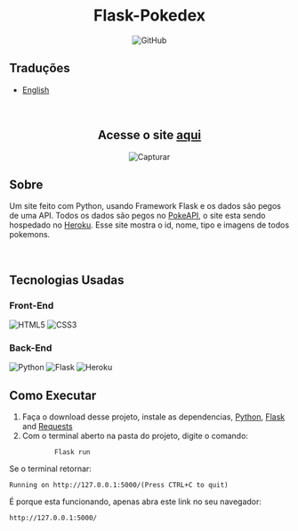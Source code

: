 # <div align="center">Flask-Pokedex</div>

<div align="center">
   
   ![GitHub](https://img.shields.io/github/license/ViniUme/Flask-Pokedex?color=%23000&style=for-the-badge)

</div>
   
## Traduções

- [English](https://github.com/ViniUme/Flask-Pokedex)

<br>

<div align="center">
  
## Acesse o site <a href="https://flaskpokedex.herokuapp.com">aqui</a>
   
   ![Capturar](https://user-images.githubusercontent.com/66230638/149636411-5a33bfcd-0ccb-4a42-b388-c59259730533.PNG)
   
</div>

## Sobre
Um site feito com Python, usando Framework Flask e os dados são pegos de uma API. Todos os dados são pegos no <a href="https://pokeapi.co">PokeAPI</a>, o site esta sendo hospedado no <a href="https://www.heroku.com">Heroku</a>. Esse site mostra o id, nome, tipo e imagens de todos pokemons.

<br>

## Tecnologias Usadas
### Front-End
<div>
   
   ![HTML5](https://img.shields.io/badge/html5-%23E34F26.svg?style=for-the-badge&logo=html5&logoColor=white)
   ![CSS3](https://img.shields.io/badge/css3-%231572B6.svg?style=for-the-badge&logo=css3&logoColor=white)
   
</div>

### Back-End
<div>

   ![Python](https://img.shields.io/badge/python-3670A0?style=for-the-badge&logo=python&logoColor=ffdd54)
   ![Flask](https://img.shields.io/badge/flask-%23000.svg?style=for-the-badge&logo=flask&logoColor=white)
   ![Heroku](https://img.shields.io/badge/heroku-%23430098.svg?style=for-the-badge&logo=heroku&logoColor=white)
   
</div>

## Como Executar
<ol>
    <li>
        Faça o download desse projeto, instale as dependencias, <a href="https://www.python.org">Python</a>, <a href="https://flask.palletsprojects.com/en/2.0.x/installation/">Flask</a> and <a href="https://docs.python-requests.org/en/latest/user/install/#install">Requests</a>
    </li>
    <li>
        Com o terminal aberto na pasta do projeto, digite o comando:

            Flask run
</li>
</ol>
Se o terminal retornar:

    Running on http://127.0.0.1:5000/(Press CTRL+C to quit)

É porque esta funcionando, apenas abra este link no seu navegador:

    http://127.0.0.1:5000/
